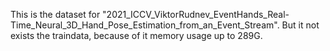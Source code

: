 This is the dataset for "2021_ICCV_ViktorRudnev_EventHands_Real-Time_Neural_3D_Hand_Pose_Estimation_from_an_Event_Stream".
But it not exists the traindata, because of it memory usage up to 289G.
